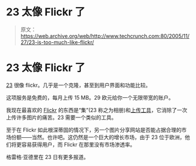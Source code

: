 # 23 太像 Flickr 了

> 原文：<https://web.archive.org/web/http://www.techcrunch.com:80/2005/11/27/23-is-too-much-like-flickr/>

# 23 太像 Flickr 了

 [23](https://web.archive.org/web/20220719030849/http://www.23hq.com/) 很像 flickr。几乎是一个克隆，甚至到用户界面和功能比较。

这项服务是免费的，每月上传 15 MB。29 欧元给你一个无限带宽的账户。

我现在最喜欢的 [Flickr](https://web.archive.org/web/20220719030849/http://www.flickr.com/photos/michaelarrington/) 的东西是“集”(23 称之为相册)和[上传工具](https://web.archive.org/web/20220719030849/http://www.flickr.com/tools/)，它消除了一次上传许多图片的痛苦。23 需要一个类似的工具。

至于在 Flickr 如此根深蒂固的情况下，另一个图片分享网站是否能占据合理的市场份额——当然。也许吧。这仍然是一个巨大的增长市场，由于 23 位于欧洲，他们将更容易获得用户，而 Flickr 在那里没有市场渗透率。

格雷格·亚德里在 23 日有更多报道。